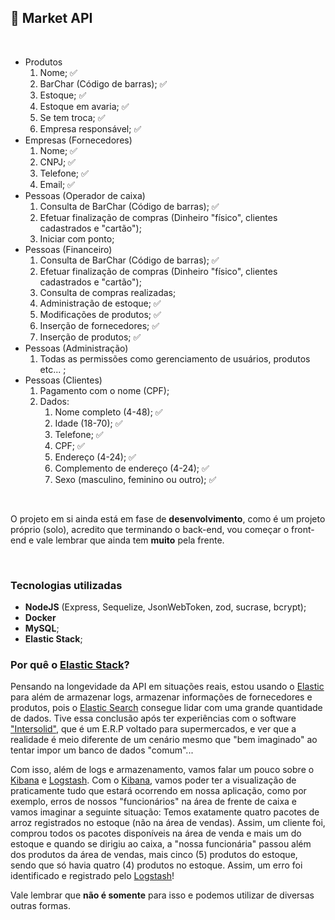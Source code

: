## 🛒 Market API

</br>

<ul>
  <li>
      Produtos
      <ol>
        <li>
          Nome; ✅
        </li>
        <li>
          BarChar (Código de barras); ✅
        </li>
        <li>
          Estoque; ✅
        </li>
        <li>
          Estoque em avaria; ✅
        </li>
        <li>
          Se tem troca; ✅
        </li>
        <li>
          Empresa responsável; ✅
        </li>
      </ol>
  </li>
    <li>
      Empresas (Fornecedores)
      <ol>
        <li>
          Nome; ✅
        </li>
        <li>
          CNPJ; ✅
        </li>
        <li>
          Telefone; ✅
        </li>
        <li>
          Email; ✅
        </li>
      </ol>
  </li>
  <li>
      Pessoas (Operador de caixa)
      <ol>
        <li>
          Consulta de BarChar (Código de barras); ✅
        </li>
        <li>
          Efetuar finalização de compras (Dinheiro "físico", clientes cadastrados e "cartão");
        </li>
        <li>
          Iniciar com ponto;
        </li>
      </ol>
  </li>
  <li>
      Pessoas (Financeiro)
      <ol>
        <li>
          Consulta de BarChar (Código de barras); ✅
        </li>
        <li>
          Efetuar finalização de compras (Dinheiro "físico", clientes cadastrados e "cartão");
        </li>
        <li>
          Consulta de compras realizadas;
        </li>
        <li>
          Administração de estoque; ✅
        </li>
        <li>
          Modificações de produtos; ✅
        </li>
        <li>
          Inserção de fornecedores; ✅
        </li>
        <li>
          Inserção de produtos; ✅
        </li>
      </ol>
  </li>
  <li>
      Pessoas (Administração)
      <ol>
        <li>
          Todas as permissões como gerenciamento de usuários, produtos etc... ;
        </li>
      </ol>
  </li>
  <li>
      Pessoas (Clientes)
      <ol>
        <li>
          Pagamento com o nome (CPF);
        </li>
        <li>
          Dados:
          <ol>
            <li>
              Nome completo (4-48); ✅
            </li>
            <li>
              Idade (18-70); ✅
            </li>
            <li>
              Telefone; ✅
            </li>
            <li>
              CPF; ✅
            </li>
            <li>
              Endereço (4-24); ✅
            </li>
            <li>
              Complemento de endereço (4-24); ✅
            </li>
            <li>
              Sexo (masculino, feminino ou outro); ✅
            </li>
          </ol>
        </li>
      </ol>
  </li>
</ul>

</br>

<p>
  O projeto em si ainda está em fase de <strong>desenvolvimento</strong>, como é um projeto próprio (solo), acredito que terminando o back-end, vou começar o front-end e vale lembrar que ainda tem <strong>muito</strong> pela frente.
</p>

</br>

### Tecnologias utilizadas

<ul>
  <li>
    <strong>NodeJS</strong> (Express, Sequelize, JsonWebToken, zod, sucrase, bcrypt);
  </li>
  <li>
    <strong>Docker</strong>
  </li>
  <li>
    <strong>MySQL</strong>;
  </li>
  <li>
    <strong>Elastic Stack</strong>;
  </li>
</ul>

### Por quê o [Elastic Stack](https://www.elastic.co)?

Pensando na longevidade da API em situações reais, estou usando o [Elastic](https://www.elastic.co/) para além de armazenar logs, armazenar informações de fornecedores e produtos, pois o [Elastic Search](https://www.elastic.co) consegue lidar com uma grande quantidade de dados. Tive essa conclusão após ter experiências com o software ["Intersolid"](https://intersolid.com.br/), que é um E.R.P voltado para supermercados, e ver que a realidade é meio diferente de um cenário mesmo que "bem imaginado" ao tentar impor um banco de dados "comum"...

Com isso, além de logs e armazenamento, vamos falar um pouco sobre o [Kibana](https://www.elastic.co/kibana) e [Logstash](https://www.elastic.co/logstash). Com o [Kibana](https://www.elastic.co/kibana), vamos poder ter a visualização de praticamente tudo que estará ocorrendo em nossa aplicação, como por exemplo, erros de nossos "funcionários" na área de frente de caixa e vamos imaginar a seguinte situação: Temos exatamente quatro pacotes de arroz registrados no estoque (não na área de vendas). Assim, um cliente foi, comprou todos os pacotes disponíveis na área de venda e mais um do estoque e quando se dirigiu ao caixa, a "nossa funcionária" passou além dos produtos da área de vendas, mais cinco (5) produtos do estoque, sendo que só havia quatro (4) produtos no estoque. Assim, um erro foi identificado e registrado pelo [Logstash](https://www.elastic.co/logstash)!

Vale lembrar que **não é somente** para isso e podemos utilizar de diversas outras formas.

